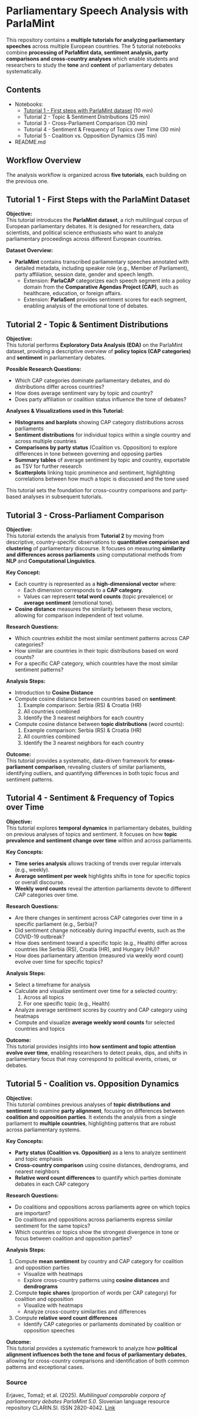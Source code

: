 # Parliamentary Speech Analysis with ParlaMint

This repository contains a **multiple tutorials for analyzing parliamentary speeches** across multiple European countries. The 5 tutorial notebooks combine **processing of ParlaMint data, sentiment analysis, party comparisons and cross-country analyses** which enable students and researchers to study the **tone** and **content** of parliamentary debates systematically.

## Contents
- Notebooks:
    - [Tutorial 1 - First steps with ParlaMint dataset](Tutorial%201%20-%20First%20steps%20with%20ParlaMint%20dataset.ipynb) (10 min)
    - Tutorial 2 - Topic & Sentiment Distributions (25 min)
    - Tutorial 3 - Cross-Parliament Comparison (30 min)
    - Tutorial 4 - Sentiment & Frequency of Topics over Time (30 min)
    - Tutorial 5 - Coalition vs. Opposition Dynamics (35 min)
- README.md

## Workflow Overview

The analysis workflow is organized across **five tutorials**, each building on the previous one.

## Tutorial 1 - First Steps with the ParlaMint Dataset

**Objective:**  
This tutorial introduces the **ParlaMint dataset**, a rich multilingual corpus of European parliamentary debates. It is designed for researchers, data scientists, and political science enthusiasts who want to analyze parliamentary proceedings across different European countries.

**Dataset Overview:**  
- **ParlaMint** contains transcribed parliamentary speeches annotated with detailed metadata, including speaker role (e.g., Member of Parliament), party affiliation, session date, gender and speech length.  
    + Extension: **ParlaCAP** categorizes each speech segment into a policy domain from the **Comparative Agendas Project (CAP)**, such as healthcare, education, or foreign affairs.  
    + Extension: **ParlaSent** provides sentiment scores for each segment, enabling analysis of the emotional tone of debates.


## Tutorial 2 - Topic & Sentiment Distributions

**Objective:**  
This tutorial performs **Exploratory Data Analysis (EDA)** on the ParlaMint dataset, providing a descriptive overview of **policy topics (CAP categories)** and **sentiment** in parliamentary debates.

**Possible Research Questions:**  
- Which CAP categories dominate parliamentary debates, and do distributions differ across countries?  
- How does average sentiment vary by topic and country?  
- Does party affiliation or coalition status influence the tone of debates?

**Analyses & Visualizations used in this Tutorial:**  
- **Histograms and barplots** showing CAP category distributions across parliaments  
- **Sentiment distributions** for individual topics within a single country and across multiple countries  
- **Comparisons by party status** (Coalition vs. Opposition) to explore differences in tone between governing and opposing parties 
- **Summary tables** of average sentiment by topic and country, exportable as TSV for further research  
- **Scatterplots** linking topic prominence and sentiment, highlighting correlations between how much a topic is discussed and the tone used

This tutorial sets the foundation for cross-country comparisons and party-based analyses in subsequent tutorials.

## Tutorial 3 - Cross-Parliament Comparison

**Objective:**  
This tutorial extends the analysis from **Tutorial 2** by moving from descriptive, country-specific observations to **quantitative comparison and clustering** of parliamentary discourse. It focuses on measuring **similarity and differences across parliaments** using computational methods from **NLP** and **Computational Linguistics**.

**Key Concept:**  
- Each country is represented as a **high-dimensional vector** where:
  - Each dimension corresponds to a **CAP category**.
  - Values can represent **total word counts** (topic prevalence) or **average sentiment** (emotional tone).  
- **Cosine distance** measures the similarity between these vectors, allowing for comparison independent of text volume.

**Research Questions:**  
- Which countries exhibit the most similar sentiment patterns across CAP categories?  
- How similar are countries in their topic distributions based on word counts?  
- For a specific CAP category, which countries have the most similar sentiment patterns?

**Analysis Steps:**  
- Introduction to **Cosine Distance**  
- Compute cosine distance between countries based on **sentiment**:
  1. Example comparison: Serbia (RS) & Croatia (HR)  
  2. All countries combined  
  3. Identify the 3 nearest neighbors for each country  
- Compute cosine distance between **topic distributions** (word counts):
  1. Example comparison: Serbia (RS) & Croatia (HR)  
  2. All countries combined  
  3. Identify the 3 nearest neighbors for each country  

**Outcome:**  
This tutorial provides a systematic, data-driven framework for **cross-parliament comparison**, revealing clusters of similar parliaments, identifying outliers, and quantifying differences in both topic focus and sentiment patterns.

## Tutorial 4 - Sentiment & Frequency of Topics over Time

**Objective:**  
This tutorial explores **temporal dynamics** in parliamentary debates, building on previous analyses of topics and sentiment. It focuses on how **topic prevalence and sentiment change over time** within and across parliaments.

**Key Concepts:**  
- **Time series analysis** allows tracking of trends over regular intervals (e.g., weekly).  
- **Average sentiment per week** highlights shifts in tone for specific topics or overall discourse.  
- **Weekly word counts** reveal the attention parliaments devote to different CAP categories over time.

**Research Questions:**  
- Are there changes in sentiment across CAP categories over time in a specific parliament (e.g., Serbia)?  
- Did sentiment change noticeably during impactful events, such as the COVID-19 outbreak?  
- How does sentiment toward a specific topic (e.g., Health) differ across countries like Serbia (RS), Croatia (HR), and Hungary (HU)?  
- How does parliamentary attention (measured via weekly word count) evolve over time for specific topics?

**Analysis Steps:**  
- Select a timeframe for analysis  
- Calculate and visualize sentiment over time for a selected country:
  1. Across all topics  
  2. For one specific topic (e.g., Health)  
- Analyze average sentiment scores by country and CAP category using heatmaps  
- Compute and visualize **average weekly word counts** for selected countries and topics  

**Outcome:**  
This tutorial provides insights into **how sentiment and topic attention evolve over time**, enabling researchers to detect peaks, dips, and shifts in parliamentary focus that may correspond to political events, crises, or debates.

## Tutorial 5 - Coalition vs. Opposition Dynamics

**Objective:**  
This tutorial combines previous analyses of **topic distributions and sentiment** to examine **party alignment**, focusing on differences between **coalition and opposition parties**. It extends the analysis from a single parliament to **multiple countries**, highlighting patterns that are robust across parliamentary systems.

**Key Concepts:**  
- **Party status (Coalition vs. Opposition)** as a lens to analyze sentiment and topic emphasis  
- **Cross-country comparison** using cosine distances, dendrograms, and nearest neighbors  
- **Relative word count differences** to quantify which parties dominate debates in each CAP category

**Research Questions:**  
- Do coalitions and oppositions across parliaments agree on which topics are important?  
- Do coalitions and oppositions across parliaments express similar sentiment for the same topics?  
- Which countries or topics show the strongest divergence in tone or focus between coalition and opposition parties?

**Analysis Steps:**  
1. Compute **mean sentiment** by country and CAP category for coalition and opposition parties  
   - Visualize with heatmaps  
   - Explore cross-country patterns using **cosine distances** and **dendrograms**  
2. Compute **topic shares** (proportion of words per CAP category) for coalition and opposition  
   - Visualize with heatmaps  
   - Analyze cross-country similarities and differences  
3. Compute **relative word count differences**  
   - Identify CAP categories or parliaments dominated by coalition or opposition speeches  

**Outcome:**  
This tutorial provides a systematic framework to analyze how **political alignment influences both the tone and focus of parliamentary debates**, allowing for cross-country comparisons and identification of both common patterns and exceptional cases.


### Source

Erjavec, Tomaž; et al. (2025). *Multilingual comparable corpora of parliamentary debates ParlaMint 5.0*. Slovenian language resource repository CLARIN.SI. ISSN 2820-4042. [Link](http://hdl.handle.net/11356/2004)





